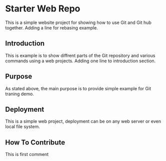 # Starter Web Repo

This is a simple website project for showing how to use Git and Git hub together. Adding a line for rebasing example.
## Introduction

This is example is to show diffrent parts of the Git repository and various commands using a web projects.
 Adding one line to introduction section.

## Purpose

As stated above, the main purpose is to provide simple example for Git traning demo.

## Deployment

This is a simple web project, deployment can be on any web server or even local file system.
## How To Contribute
This is first comment 